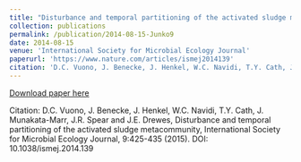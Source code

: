 ```yaml
---
title: "Disturbance and temporal partitioning of the activated sludge metacommunity"
collection: publications
permalink: /publication/2014-08-15-Junko9
date: 2014-08-15
venue: 'International Society for Microbial Ecology Journal'
paperurl: 'https://www.nature.com/articles/ismej2014139'
citation: 'D.C. Vuono, J. Benecke, J. Henkel, W.C. Navidi, T.Y. Cath, J. Munakata-Marr, J.R. Spear and J.E. Drewes, Disturbance and temporal partitioning of the activated sludge metacommunity, International Society for Microbial Ecology Journal, 9:425-435 (2015). DOI: 10.1038/ismej.2014.139'
---
```


<a href='https://www.nature.com/articles/ismej2014139'>Download paper here</a>

Citation: D.C. Vuono, J. Benecke, J. Henkel, W.C. Navidi, T.Y. Cath, J. Munakata-Marr, J.R. Spear and J.E. Drewes, Disturbance and temporal partitioning of the activated sludge metacommunity, International Society for Microbial Ecology Journal, 9:425-435 (2015). DOI: 10.1038/ismej.2014.139